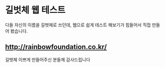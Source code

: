 # 길벗체 웹 테스트

다들 자신의 이름을 길벗체로 쓰던데, 웹으로 쉽게 테스트 해보기가 힘들어서 직접 만들어 봤습니다.

## http://rainbowfoundation.co.kr/

길벗체 이쁘게 만들어주신 분들께 감사드립니다
